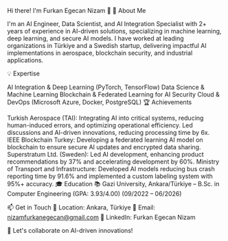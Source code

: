 Hi there! I'm Furkan Egecan Nizam 👋
🚀 About Me

I'm an AI Engineer, Data Scientist, and AI Integration Specialist with 2+ years of experience in AI-driven solutions, specializing in machine learning, deep learning, and secure AI models. I have worked at leading organizations in Türkiye and a Swedish startup, delivering impactful AI implementations in aerospace, blockchain security, and industrial applications.

💡 Expertise

AI Integration & Deep Learning (PyTorch, TensorFlow)
Data Science & Machine Learning
Blockchain & Federated Learning for AI Security
Cloud & DevOps (Microsoft Azure, Docker, PostgreSQL)
🏆 Achievements

Turkish Aerospace (TAI): Integrating AI into critical systems, reducing human-induced errors, and optimizing operational efficiency. Led discussions and AI-driven innovations, reducing processing time by 6x.
IEEE Blockchain Turkey: Developing a federated learning AI model on blockchain to ensure secure AI updates and encrypted data sharing.
Superstratum Ltd. (Sweden): Led AI development, enhancing product recommendations by 37% and accelerating development by 60%.
Ministry of Transport and Infrastructure: Developed AI models reducing bus crash reporting time by 91.6% and implemented a custom labeling system with 95%+ accuracy.
🎓 Education
📚 Gazi University, Ankara/Türkiye – B.Sc. in Computer Engineering (GPA: 3.93/4.00) (09/2022 – 06/2026)

📫 Get in Touch
📍 Location: Ankara, Türkiye
📧 Email: nizamfurkanegecan@gmail.com
🔗 LinkedIn: Furkan Egecan Nizam

🚀 Let's collaborate on AI-driven innovations!
